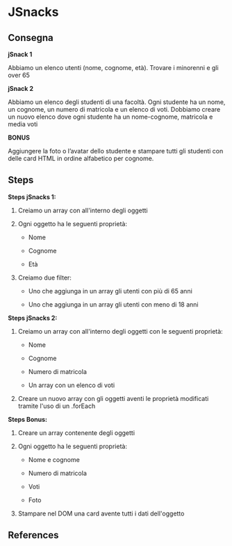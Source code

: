 # JSnacks

## Consegna

**jSnack 1**

Abbiamo un elenco utenti (nome, cognome, età). Trovare i minorenni e gli over 65

**jSnack 2**

Abbiamo un elenco degli studenti di una facoltà. Ogni studente ha un nome, un cognome, un numero di matricola e un elenco di voti. Dobbiamo creare un nuovo elenco dove ogni studente ha un nome-cognome, matricola e media voti

**BONUS**

Aggiungere la foto o l’avatar dello studente e stampare tutti gli studenti con delle card HTML in ordine alfabetico per cognome.

## Steps

**Steps jSnacks 1:**

1. Creiamo un array con all'interno degli oggetti

2. Ogni oggetto ha le seguenti proprietà:

    - Nome
  
    - Cognome

    - Età

3. Creiamo due filter:

    - Uno che aggiunga in un array gli utenti con più di 65 anni

    - Uno che aggiunga in un array gli utenti con meno di 18 anni

**Steps jSnacks 2:**

1. Creiamo un array  con all'interno degli oggetti con le seguenti proprietà:

    - Nome

    - Cognome

    - Numero di matricola

    - Un array con un elenco di voti

2. Creare un nuovo array con gli oggetti aventi le proprietà modificati tramite l'uso di  un .forEach

**Steps Bonus:**

1. Creare un array contenente degli oggetti

2. Ogni oggetto ha le seguenti proprietà:

    - Nome e cognome

    - Numero di matricola

    - Voti

    - Foto

3. Stampare nel DOM una card avente tutti i dati dell'oggetto

## References

